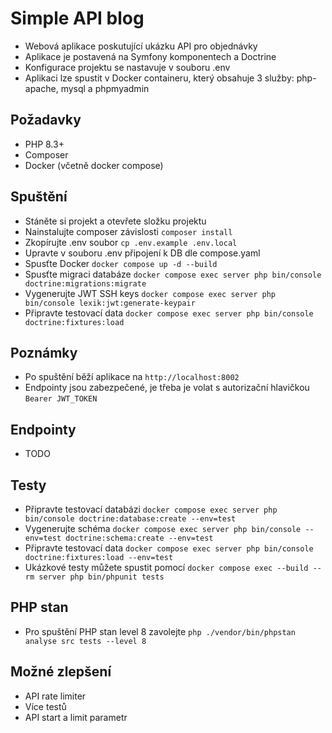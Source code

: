 # Simple API blog
- Webová aplikace poskutující ukázku API pro objednávky
- Aplikace je postavená na Symfony komponentech a Doctrine
- Konfigurace projektu se nastavuje v souboru .env
- Aplikaci lze spustit v Docker containeru, který obsahuje 3 služby: php-apache, mysql a phpmyadmin

## Požadavky
- PHP 8.3+
- Composer
- Docker (včetně docker compose)

## Spuštění
- Stáněte si projekt a otevřete složku projektu
- Nainstalujte composer závislosti `composer install`
- Zkopírujte .env soubor `cp .env.example .env.local`
- Upravte v souboru .env připojení k DB dle compose.yaml
- Spusťte Docker `docker compose up -d --build`
- Spusťte migraci databáze `docker compose exec server php bin/console doctrine:migrations:migrate`
- Vygenerujte JWT SSH keys `docker compose exec server php bin/console lexik:jwt:generate-keypair`
- Připravte testovací data `docker compose exec server php bin/console doctrine:fixtures:load`

## Poznámky
- Po spuštění běží aplikace na `http://localhost:8002`
- Endpointy jsou zabezpečené, je třeba je volat s autorizační hlavičkou `Bearer JWT_TOKEN`

## Endpointy
- TODO

## Testy
- Připravte testovací databázi `docker compose exec server php bin/console doctrine:database:create --env=test`
- Vygenerujte schéma `docker compose exec server php bin/console --env=test doctrine:schema:create --env=test`
- Připravte testovací data `docker compose exec server php bin/console doctrine:fixtures:load --env=test`
- Ukázkové testy můžete spustit pomocí `docker compose exec --build --rm server php bin/phpunit tests`

## PHP stan
- Pro spuštění PHP stan level 8 zavolejte `php ./vendor/bin/phpstan analyse src tests --level 8`

## Možné zlepšení
- API rate limiter
- Více testů
- API start a limit parametr